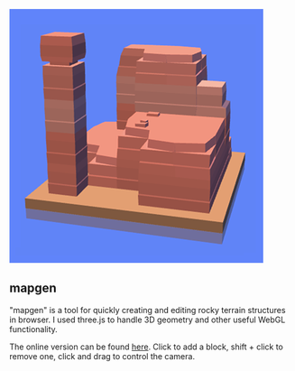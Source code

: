![](./images/pic0.png)

mapgen
------------
"mapgen" is a tool for quickly creating and editing rocky terrain structures in browser.
I used three.js to handle 3D geometry and other useful WebGL functionality.

The online version can be found [here](https://ebogo1.github.io/mapgen/).
Click to add a block, shift + click to remove one, click and drag to control the camera.
